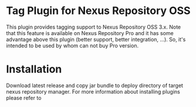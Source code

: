 # Tag Plugin for Nexus Repository OSS

This plugin provides tagging support to Nexus Repository OSS 3.x. Note that this feature is available on
Nexus Repository Pro and it has some advantage above this plugin (better support, better integration, ...). So, it's
intended to be used by whom can not buy Pro version.

# Installation
Download latest release and copy jar bundle to deploy directory of target nexus repository manager.
For more information about installing plugins please refer to 